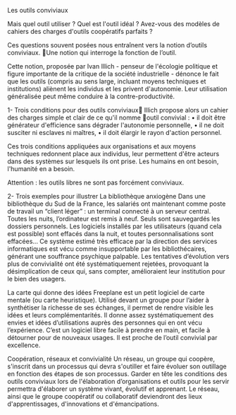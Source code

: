 Les outils conviviaux

Mais quel outil utiliser ? Quel est l'outil idéal ? Avez-vous des modèles de cahiers des charges d'outils coopératifs parfaits ?

Ces questions souvent posées nous entraînent vers la notion d’outils conviviaux. Une notion qui interroge la fonction de l’outil.

Cette notion, proposée par Ivan Illich - penseur de l'écologie politique et figure importante de la critique de la société industrielle - dénonce le fait que  les outils (compris au sens large, incluant moyens techniques et institutions) aliènent les individus et les privent d'autonomie. 
Leur utilisation généralisée peut même conduire à la contre-productivité.


1- Trois conditions pour des outils conviviaux
Illich propose alors un cahier des charges simple et clair de ce qu'il nomme outil convivial :
• il doit être générateur d'efficience sans dégrader l'autonomie personnelle,
• il ne doit susciter ni esclaves ni maîtres,
• il doit élargir le rayon d'action personnel.


Ces trois conditions appliquées aux organisations et aux moyens techniques redonnent place aux individus, leur permettent d'être acteurs dans des systèmes sur lesquels ils ont prise. Les humains en ont besoin, l'humanité en a besoin.

Attention : les outils libres ne sont pas forcément conviviaux.

2- Trois exemples pour illustrer
La bibliothèque anxiogène
Dans une bibliothèque du Sud de la France, les salariés ont maintenant comme poste de travail un “client léger” : un terminal connecté à un serveur central. Toutes les nuits, l’ordinateur est remis à neuf. Seuls sont sauvegardés les dossiers personnels. Les logiciels installés par les utilisateurs (quand cela est possible) sont effacés dans la nuit, et toutes personnalisations sont effacées... Ce système estimé très efficace par la direction des services informatiques est vécu comme insupportable par les bibliothécaires, générant une souffrance psychique palpable. Les tentatives d’évolution vers plus de convivialité ont été systématiquement rejetées, provoquant la désimplication de ceux qui, sans compter, amélioraient leur institution pour le bien des usagers.

La carte qui donne des idées
Freeplane est un petit logiciel de carte mentale (ou carte heuristique). Utilisé devant un groupe pour l’aider à synthétiser la richesse de ses échanges, il permet de rendre visible les idées et leurs complémentarités. Il donne assez systématiquement des envies et idées d’utilisations auprès des personnes qui en ont vécu l’expérience. C’est un logiciel libre facile à prendre en main, et facile à détourner pour de nouveaux usages. Il est proche de l’outil convivial par excellence.

Coopération, réseaux et convivialité
Un réseau, un groupe qui coopère, s'inscrit dans un processus qui devra s'outiller et faire évoluer son outillage en fonction des étapes de son processus. Garder en tête les conditions des outils conviviaux lors de l'élaboration d’organisations et outils pour les servir permettra d'élaborer un système vivant, évolutif et apprenant. Le réseau, ainsi que le groupe coopératif ou collaboratif deviendront des lieux d'apprentissages, d'innovations et d'émancipations.
